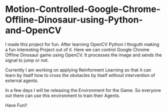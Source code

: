 # Motion-Controlled-Google-Chrome-Offline-Dinosaur-using-Python-and-OpenCV

I made this project for fun. After learning OpenCV Python I thoguth making a fun interesting Project out of it. Here we can control Google Chrome Offline Dinosaur game using OpenCV. It processes the image and sends the signal to jump or not.

Currently I am working on applying Reinforment Learning so that it can learn by itself how to cross the obstacles by itself without intervention of external agents.

In a few days I will be releasing the Environment for the Game. So everyone out there can use this environment to train their Agents.

Have Fun!!
